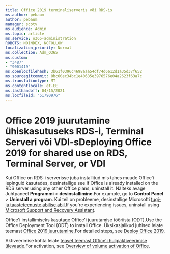 ```yaml
---
title: Office 2019 terminaliserveris või RDS-is
ms.author: pebaum
author: pebaum
manager: scotv
ms.audience: Admin
ms.topic: article
ms.service: o365-administration
ROBOTS: NOINDEX, NOFOLLOW
localization_priority: Normal
ms.collection: Adm_O365
ms.custom:
- "3487"
- "9001419"
ms.openlocfilehash: 3b61f0396c4698aaa54df74d6612d1a35d37f652
ms.sourcegitcommit: 8bc60ec34bc1e40685e3976576e04a2623f63a7c
ms.translationtype: MT
ms.contentlocale: et-EE
ms.lasthandoff: 04/15/2021
ms.locfileid: "51790976"
---
```

# <a name="deploying-office-2019-for-shared-use-on-rds-terminal-server-or-vdi"></a><span data-ttu-id="48a91-102">Office 2019 juurutamine ühiskasutuseks RDS-i, Terminal Serveri või VDI-s</span><span class="sxs-lookup"><span data-stu-id="48a91-102">Deploying Office 2019 for shared use on RDS, Terminal Server, or VDI</span></span>

<span data-ttu-id="48a91-103">Kui Office on RDS-i serverisse juba installitud mis tahes muude Office'i lepinguid kasutades, desinstallige see.</span><span class="sxs-lookup"><span data-stu-id="48a91-103">If Office is already installed on the RDS server using any other Office plans, uninstall it.</span></span> <span data-ttu-id="48a91-104">Näiteks avage Juhtpaneel **Programmi**  >  **desinstallimine.**</span><span class="sxs-lookup"><span data-stu-id="48a91-104">For example, go to **Control Panel** > **Uninstall a program**.</span></span> <span data-ttu-id="48a91-105">Kui teil on probleeme, desinstallige Microsofti [tugi- ja taasteteenuste abilise abil.](https://aka.ms/SARA-OfficeUninstall-Alchemy)</span><span class="sxs-lookup"><span data-stu-id="48a91-105">If you're experiencing issues, uninstall using [Microsoft Support and Recovery Assistant](https://aka.ms/SARA-OfficeUninstall-Alchemy).</span></span> 

<span data-ttu-id="48a91-106">Office'i installimiseks kasutage Office'i juurutamise tööriista (ODT).</span><span class="sxs-lookup"><span data-stu-id="48a91-106">Use the Office Deployment Tool (ODT) to install Office.</span></span> <span data-ttu-id="48a91-107">Üksikasjalikud juhised leiate teemast [Office 2019 juurutamine.](https://docs.microsoft.com/deployoffice/office2019/deploy)</span><span class="sxs-lookup"><span data-stu-id="48a91-107">For detailed steps, see [Deploy Office 2019](https://docs.microsoft.com/deployoffice/office2019/deploy).</span></span>

<span data-ttu-id="48a91-108">Aktiveerimise kohta leiate [teavet teemast Office'i hulgiaktiveerimise ülevaade.](https://docs.microsoft.com/deployoffice/vlactivation/plan-volume-activation-of-office)</span><span class="sxs-lookup"><span data-stu-id="48a91-108">For activation, see [Overview of volume activation of Office](https://docs.microsoft.com/deployoffice/vlactivation/plan-volume-activation-of-office).</span></span>